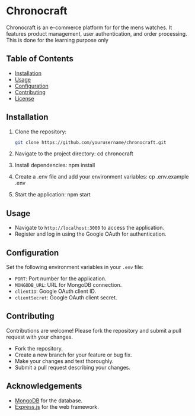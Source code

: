 # Chronocraft

Chronocraft is an e-commerce platform for for the mens watches. It features product management, user authentication, and order processing. This is done for the learning purpose only

## Table of Contents
- [Installation](#installation)
- [Usage](#usage)
- [Configuration](#configuration)
- [Contributing](#contributing)
- [License](#license)


## Installation

1. Clone the repository:
   ```bash
   git clone https://github.com/yourusername/chronocraft.git

2. Navigate to the project directory:
cd chronocraft

3. Install dependencies:
npm install

4. Create a .env file and add your environment variables:
cp .env.example .env

5. Start the application:
npm start


## Usage
- Navigate to `http://localhost:3000` to access the application.
- Register and log in using the Google OAuth for authentication.


## Configuration

Set the following environment variables in your `.env` file:

- `PORT`: Port number for the application.
- `MONGODB_URL`: URL for MongoDB connection.
- `clientID`: Google OAuth client ID.
- `clientSecret`: Google OAuth client secret.



## Contributing

Contributions are welcome! Please fork the repository and submit a pull request with your changes. 

- Fork the repository.
- Create a new branch for your feature or bug fix.
- Make your changes and test thoroughly.
- Submit a pull request describing your changes.

## Acknowledgements

- [MongoDB](https://www.mongodb.com/) for the database.
- [Express.js](https://expressjs.com/) for the web framework.























